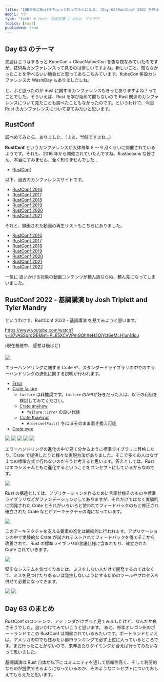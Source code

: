 ```yaml
---
title: "100日後にRustをちょっと知ってる人になる: [Day 63]RustConf 2022 を見る"
emoji: "🦀"
type: "tech" # tech: 技術記事 / idea: アイデア
topics: [rust]
published: true
---
```

## Day 63 のテーマ

先週はじつはまるっと KubeCon + CloudNativeCon を夜な夜なみていたのですが、技術系カンファレンスって見るのは楽しいですよね。新しいこと、知らなかったことを学べるいい機会だと思ってあちこちみています。KubeCon 併設カンファレンスの WasmDay もありましたしね。

と、ふと思ったのが Rust に関するカンファレンスもきっとありますよね？ってことでした。そういえば、Rust を学び始めて間もないので Rust 関連のカンファレンスについて見たことも調べたこともなかったのです。というわけで、今回 Rust のカンファレンスについて見てみたいと思います。

## RustConf

調べめてみたら、ありました。（まあ、当然ですよね…）

**RustConf** というカンファレンスが大体毎年 8 〜 9 月くらいに開催されているようです。それも、2016 年から開催されていたんですね。Rustaceans な皆さん、本当にすみません、全く知りませんでした…

- [RustConf](https://rustconf.com/)

以下、過去のカンファレンスサイトです。

- [RustConf 2016](http://2016.rustconf.com/)
- [RustConf 2017](http://2017.rustconf.com/)
- [RustConf 2018](http://2018.rustconf.com/)
- [RustConf 2019](http://2019.rustconf.com/)
- [RustConf 2020](http://2020.rustconf.com/)
- [RustConf 2021](http://2021.rustconf.com/)

それと、録画された動画の再生リストもこちらにありました。

- [RustConf 2016](https://www.youtube.com/playlist?list=PL85XCvVPmGQgoU1-KQGUaQk_YRFDE1P8y)
- [RustConf 2017](https://www.youtube.com/playlist?list=PL85XCvVPmGQhUSX_QBkxb4g1-o56cCqI9)
- [RustConf 2018](https://www.youtube.com/playlist?list=PL85XCvVPmGQi3tivxDDF1hrT9qr5hdMBZ)
- [RustConf 2019](https://www.youtube.com/playlist?list=PL85XCvVPmGQhDOUIZBe6u388GydeACbTt)
- [RustConf 2020](https://www.youtube.com/playlist?list=PL85XCvVPmGQijqvMcMBfYAwExx1eBu1Ei)
- [RustConf 2021](https://www.youtube.com/playlist?list=PL85XCvVPmGQgACNMZlhlRZ4zlKZG_iWH5)
- [RustConf 2022](https://www.youtube.com/playlist?list=PL85XCvVPmGQhXeH3QiYct6eMLH1un1dcu)

一気に 追いかける対象の動画コンテンツが積ん読ならぬ、積ん見になってしまいました。

## RustConf 2022 - 基調講演 by Josh Triplett and Tyler Mandry

というわけで、RustConf 2022 - 基調講演 を見てみようと思います。

https://www.youtube.com/watch?v=37yASSgrdGE&list=PL85XCvVPmGQhXeH3QiYct6eMLH1un1dcu

(現在視聴中… 感想は後ほど)

###

![](https://storage.googleapis.com/zenn-user-upload/5e6c596f0fa0-20221111.png)

エラーハンドリングに関する Crate や、スタンダードライブラリの中でのエラーハンドリングの進化に関する説明が行われます。

- [Error](https://doc.rust-lang.org/beta/core/error/trait.Error.html)
- [Crate failure](https://docs.rs/failure/latest/failure/)
  - `failure` は非推奨です。`failure` のAPIが好きだった人は、以下の利用を検討してみてください。
  - [Crate anyhow](https://docs.rs/anyhow/1.0.66/anyhow/)
    - `failure::Error` の良い代替
  - [Crate thiserror](https://docs.rs/thiserror/1.0.0/thiserror/)
    - `#[derive(Fail)]` をほぼそのまま置き換え可能
- [Crate eyre](https://docs.rs/eyre/latest/eyre/)

![](https://storage.googleapis.com/zenn-user-upload/938ef05fe0e9-20221116.png)
![](https://storage.googleapis.com/zenn-user-upload/2ecbe147fdc8-20221116.png)
![](https://storage.googleapis.com/zenn-user-upload/2f79f0a61c9b-20221116.png)
![](https://storage.googleapis.com/zenn-user-upload/6a5a0ef9d1f6-20221116.png)
![](https://storage.googleapis.com/zenn-user-upload/bdd3b0edabee-20221116.png)

エラーハンドリングの進化の中で見て分かるように標準ライブラリに昇格したり、Crate で提供したりと様々な実現方法がありました。そこで多くの人はなぜ１つの標準方式で行わないのだろうと考えると思います。答えとしては、Rust はエコシステムともに進化するということをコンセプトにしているからなのです。

![](https://storage.googleapis.com/zenn-user-upload/d99fd425f3cf-20221116.png)

Rust の構造としては、アプリケーションを作るために言語仕様そのものや標準ライブラリなどがファンデーションとしてありますが、それだけではなく実験的に開発された Crate とそれがいろいろと使われてフィードバックのもと修正され確立された Crate などがアーキテクチャの礎になっています。

![](https://storage.googleapis.com/zenn-user-upload/a8c4c537cd35-20221116.png)

このアーキテクチャを支える要素の進化は継続的に行われます。アプリケーションの中で実験的な Crate が試されテストされてフィードバックを得てそこから改善されて、Rust の標準ライブラリの言語仕様に含まれたり、確立された Crate されていきます。

![](https://storage.googleapis.com/zenn-user-upload/bb486048ed03-20221116.png)

堅牢なシステムを気づくためには、ミスをしない人だけで開発するのではなくて、ミスを見つけたりあるいは発生しないようにするためのツールやプロセスも併せて必要になってきます。

![](https://storage.googleapis.com/zenn-user-upload/94d153382295-20221108.png)
![](https://storage.googleapis.com/zenn-user-upload/2363d3ec2f73-20221116.png)

## Day 63 のまとめ

RustConf のコンテンツ、アジェンダだけざっと見てみましたけど、なんだか良さそうでした。追いかけてみていこうと思います。
あと、毎年オレゴン州のポートランドでこの RustConf は開催されているみたいです。ポートランドといえば、アメリカの中でも住みたい都市ランキングで必ず上位に入っているところです。まだ行ったことがないので、来年あたりタイミングが合えば行ってみたいなって思いました。

基調講演は Rust 自体が以下にコミュニティを通して信頼性高く、そして利便的なものが提供できるようになっているのか、そのようなコンセプトについておしえてもらえたと思います。